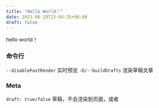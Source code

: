 ```yaml
---
title: "Hello World！"
date: 2023-06-29T23:04:35+08:00
draft: false
---
```

hello world！

### 命令行
`--disableFastRender` 实时预览
`-D/--buildDrafts` 渲染草稿文章
<!-- > `hugo serve` 的默认运行环境是 `development`, 而 `hugo` 的默认运行环境是 `production`. -->


### Meta
`draft: true/false` 草稿，不会渲染到页面，或者  